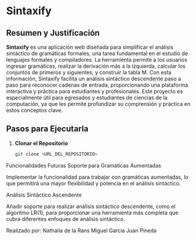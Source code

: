 # Sintaxify

## Resumen y Justificación

**Sintaxify** es una aplicación web diseñada para simplificar el análisis sintáctico de gramáticas formales, una tarea fundamental en el estudio de lenguajes formales y compiladores. La herramienta permite a los usuarios ingresar gramáticas, realizar la derivación más a la izquierda, calcular los conjuntos de primeros y siguientes, y construir la tabla M. Con esta información, Sintaxify facilita un análisis sintáctico descendente paso a paso para reconocer cadenas de entrada, proporcionando una plataforma interactiva y práctica para estudiantes y profesionales. Este proyecto es especialmente útil para egresados y estudiantes de ciencias de la computación, ya que les permite profundizar su comprensión y práctica en estos conceptos clave.

## Pasos para Ejecutarla

1. **Clonar el Repositorio**

   ```bash
   git clone <URL_DEL_REPOSITORIO>


Funcionalidades Futuras
Soporte para Gramáticas Aumentadas

Implementar la funcionalidad para trabajar con gramáticas aumentadas, lo que permitirá una mayor flexibilidad y potencia en el análisis sintáctico.

Análisis Sintáctico Ascendente

Añadir soporte para realizar análisis sintáctico descendente, como el algoritmo LR(1), para proporcionar una herramienta más completa que cubra diferentes enfoques de análisis sintáctico.


Realizado por:
Nathalia de la Rans
Miguel Garcia
Juan Pineda
